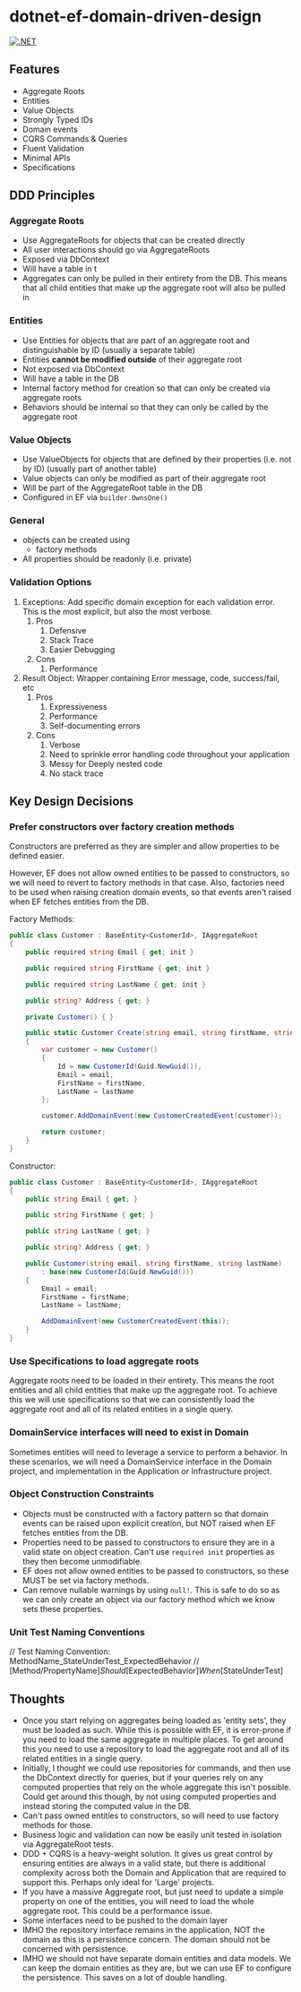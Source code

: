 # dotnet-ef-domain-driven-design

[![.NET](https://github.com/danielmackay/dotnet-ef-domain-driven-design/actions/workflows/dotnet.yml/badge.svg)](https://github.com/danielmackay/dotnet-ef-domain-driven-design/actions/workflows/dotnet.yml)
    

## Features

- Aggregate Roots
- Entities
- Value Objects
- Strongly Typed IDs
- Domain events
- CQRS Commands & Queries
- Fluent Validation
- Minimal APIs
- Specifications

## DDD Principles

### Aggregate Roots

- Use AggregateRoots for objects that can be created directly
- All user interactions should go via AggregateRoots
- Exposed via DbContext
- Will have a table in t
- Aggregates can only be pulled in their entirety from the DB.  This means that all child entities that make up the aggregate root will also be pulled in

### Entities

- Use Entities for objects that are part of an aggregate root and distinguishable by ID (usually a separate table)
- Entities **cannot be modified outside** of their aggregate root
- Not exposed via DbContext
- Will have a table in the DB
- Internal factory method for creation so that can only be created via aggregate roots
- Behaviors should be internal so that they can only be called by the aggregate root

### Value Objects

- Use ValueObjects for objects that are defined by their properties (i.e. not by ID) (usually part of another table)
- Value objects can only be modified as part of their aggregate root
- Will be part of the AggregateRoot table in the DB
- Configured in EF via `builder.OwnsOne()`

### General

- objects can be created using
  - factory methods
- All properties should be readonly (i.e. private)


### Validation Options

1. Exceptions: Add specific domain exception for each validation error.  This is the most explicit, but also the most verbose.
   1. Pros
      1. Defensive
      2. Stack Trace
      3. Easier Debugging
   2. Cons
      1. Performance
2. Result Object: Wrapper containing Error message, code, success/fail, etc
   1. Pros
      1. Expressiveness
      2. Performance
      3. Self-documenting errors
   2. Cons
      1. Verbose
      2. Need to sprinkle error handling code throughout your application
      3. Messy for Deeply nested code
      4. No stack trace

## Key Design Decisions

### Prefer constructors over factory creation methods

Constructors are preferred as they are simpler and allow properties to be defined easier.

However, EF does not allow owned entities to be passed to constructors, so we will need to revert to factory methods in that case.  Also, factories need to be used when raising creation domain events, so that events aren't raised when EF fetches entities from the DB.

Factory Methods:

```cs
public class Customer : BaseEntity<CustomerId>, IAggregateRoot
{
    public required string Email { get; init }

    public required string FirstName { get; init }

    public required string LastName { get; init }

    public string? Address { get; }

    private Customer() { }

    public static Customer Create(string email, string firstName, string lastName)
    {
        var customer = new Customer()
        {
            Id = new CustomerId(Guid.NewGuid()),
            Email = email,
            FirstName = firstName,
            LastName = lastName
        };

        customer.AddDomainEvent(new CustomerCreatedEvent(customer));

        return customer;
    }
}
```

Constructor:

```cs
public class Customer : BaseEntity<CustomerId>, IAggregateRoot
{
    public string Email { get; }

    public string FirstName { get; }

    public string LastName { get; }

    public string? Address { get; }

    public Customer(string email, string firstName, string lastName)
        : base(new CustomerId(Guid.NewGuid()))
    {
        Email = email;
        FirstName = firstName;
        LastName = lastName;

        AddDomainEvent(new CustomerCreatedEvent(this));
    }
}
```

### Use Specifications to load aggregate roots

Aggregate roots need to be loaded in their entirety.  This means the root entities and all child entities that make up the aggregate root.  To achieve this we will use specifications so that we can consistently load the aggregate root and all of its related entities in a single query.

### DomainService interfaces will need to exist in Domain

Sometimes entities will need to leverage a service to perform a behavior.  In these scenarios, we will need a DomainService interface in the Domain project, and implementation in the Application or Infrastructure project.

### Object Construction Constraints

- Objects must be constructed with a factory pattern so that domain events can be raised upon explicit creation, but NOT raised when EF fetches entities from the DB.
- Properties need to be passed to constructors to ensure they are in a valid state on object creation.  Can't use `required init` properties as they then become unmodifiable.
- EF does not allow owned entities to be passed to constructors, so these MUST be set via factory methods.
- Can remove nullable warnings by using `null!`.  This is safe to do so as we can only create an object via our factory method which we know sets these properties.

### Unit Test Naming Conventions

// Test Naming Convention: MethodName_StateUnderTest_ExpectedBehavior
// [Method/PropertyName]_Should_[ExpectedBehavior]_When_[StateUnderTest]

## Thoughts

- Once you start relying on aggregates being loaded as 'entity sets', they must be loaded as such.  While this is possible with EF, it is error-prone if you need to load the same aggregate in multiple places.  To get around this you need to use a repository to load the aggregate root and all of its related entities in a single query.
- Initially, I thought we could use repositories for commands, and then use the DbContext directly for queries, but if your queries rely on any computed properties that rely on the whole aggregate this isn't possible.  Could get around this though, by not using computed properties and instead storing the computed value in the DB.
- Can't pass owned entities to constructors, so will need to use factory methods for those.
- Business logic and validation can now be easily unit tested in isolation via AggregateRoot tests.
- DDD + CQRS is a heavy-weight solution.  It gives us great control by ensuring entities are always in a valid state, but there is additional complexity across both the Domain and Application that are required to support this.  Perhaps only ideal for 'Large' projects.
- If you have a massive Aggregate root, but just need to update a simple property on one of the entities, you will need to load the whole aggregate root.  This could be a performance issue.
- Some interfaces need to be pushed to the domain layer
- IMHO the repository interface remains in the application, NOT the domain as this is a persistence concern.  The domain should not be concerned with persistence.
- IMHO we should not have separate domain entities and data models.  We can keep the domain entities as they are, but we can use EF to configure the persistence. This saves on a lot of double handling.
